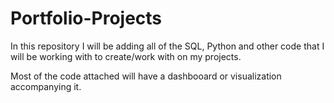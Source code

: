 # Portfolio-Projects

In this repository I will be adding all of the SQL, Python and other code that I will be working with to create/work with on my projects.

Most of the code attached will have a dashbooard or visualization accompanying it. 
